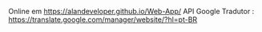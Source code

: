 Online em https://alandeveloper.github.io/Web-App/
API Google Tradutor : https://translate.google.com/manager/website/?hl=pt-BR
